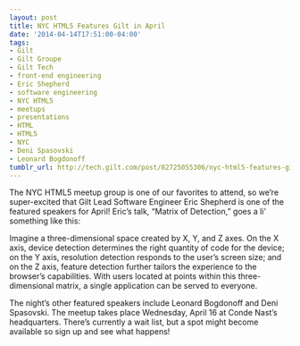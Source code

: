 ```yaml
---
layout: post
title: NYC HTML5 Features Gilt in April
date: '2014-04-14T17:51:00-04:00'
tags:
- Gilt
- Gilt Groupe
- Gilt Tech
- front-end engineering
- Eric Shepherd
- software engineering
- NYC HTML5
- meetups
- presentations
- HTML
- HTML5
- NYC
- Deni Spasovski
- Leonard Bogdonoff
tumblr_url: http://tech.gilt.com/post/82725055306/nyc-html5-features-gilt-in-april
---
```



The NYC HTML5 meetup group is one of our favorites to attend, so we’re super-excited that Gilt Lead Software Engineer Eric Shepherd is one of the featured speakers for April! Eric’s talk, “Matrix of Detection,” goes a li’ something like this:

Imagine a three-dimensional space created by X, Y, and Z axes. On the X axis, device detection determines the right quantity of code for the device; on the Y axis, resolution detection responds to the user’s screen size; and on the Z axis, feature detection further tailors the experience to the browser’s capabilities. With users located at points within this three-dimensional matrix, a single application can be served to everyone.

The night’s other featured speakers include Leonard Bogdonoff and Deni Spasovski. The meetup takes place Wednesday, April 16 at Conde Nast’s headquarters. There’s currently a wait list, but a spot might become available so sign up and see what happens!
